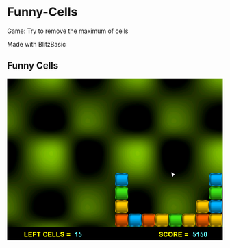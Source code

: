 # Funny-Cells
Game: Try to remove the maximum of cells

Made with BlitzBasic

## Funny Cells
![Screenshot](https://github.com/flaith-nycd/Funny-Cells/blob/master/Screenshot.png)
